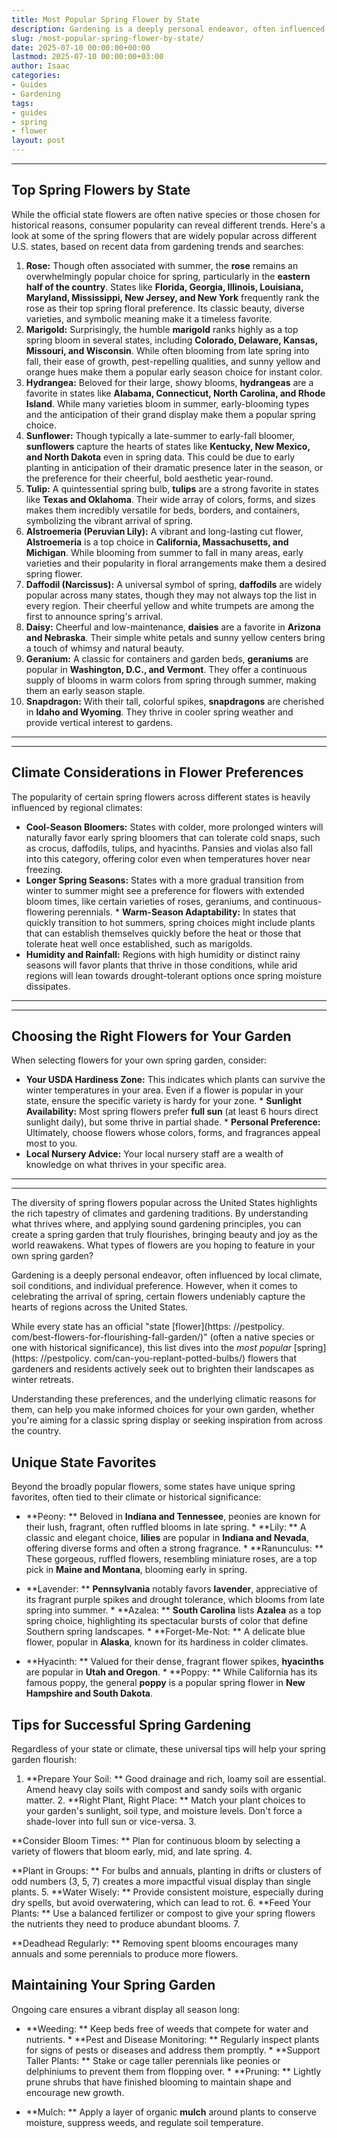 ```yaml
---
title: Most Popular Spring Flower by State
description: Gardening is a deeply personal endeavor, often influenced by local climate, soil conditions, and individual preference. However, when it comes to celebrating...
slug: /most-popular-spring-flower-by-state/
date: 2025-07-10 00:00:00+00:00
lastmod: 2025-07-10 00:00:00+03:00
author: Isaac
categories:
- Guides
- Gardening
tags:
- guides
- spring
- flower
layout: post
---
```

---
## Top Spring Flowers by State
While the official state flowers are often native species or those chosen for historical reasons, consumer popularity can reveal different trends. Here's a look at some of the spring flowers that are widely popular across different U.S. states, based on recent data from gardening trends and searches:
1.  **Rose:** Though often associated with summer, the **rose** remains an overwhelmingly popular choice for spring, particularly in the **eastern half of the country**. States like **Florida, Georgia, Illinois, Louisiana, Maryland, Mississippi, New Jersey, and New York** frequently rank the rose as their top spring floral preference. Its classic beauty, diverse varieties, and symbolic meaning make it a timeless favorite.
2.  **Marigold:** Surprisingly, the humble **marigold** ranks highly as a top spring bloom in several states, including **Colorado, Delaware, Kansas, Missouri, and Wisconsin**. While often blooming from late spring into fall, their ease of growth, pest-repelling qualities, and sunny yellow and orange hues make them a popular early season choice for instant color.
3.  **Hydrangea:** Beloved for their large, showy blooms, **hydrangeas** are a favorite in states like **Alabama, Connecticut, North Carolina, and Rhode Island**. While many varieties bloom in summer, early-blooming types and the anticipation of their grand display make them a popular spring choice.
4.  **Sunflower:** Though typically a late-summer to early-fall bloomer, **sunflowers** capture the hearts of states like **Kentucky, New Mexico, and North Dakota** even in spring data. This could be due to early planting in anticipation of their dramatic presence later in the season, or the preference for their cheerful, bold aesthetic year-round.
5.  **Tulip:** A quintessential spring bulb, **tulips** are a strong favorite in states like **Texas and Oklahoma**. Their wide array of colors, forms, and sizes makes them incredibly versatile for beds, borders, and containers, symbolizing the vibrant arrival of spring.
6.  **Alstroemeria (Peruvian Lily):** A vibrant and long-lasting cut flower, **Alstroemeria** is a top choice in **California, Massachusetts, and Michigan**. While blooming from summer to fall in many areas, early varieties and their popularity in floral arrangements make them a desired spring flower.
7.  **Daffodil (Narcissus):** A universal symbol of spring, **daffodils** are widely popular across many states, though they may not always top the list in every region. Their cheerful yellow and white trumpets are among the first to announce spring's arrival.
8.  **Daisy:** Cheerful and low-maintenance, **daisies** are a favorite in **Arizona and Nebraska**. Their simple white petals and sunny yellow centers bring a touch of whimsy and natural beauty.
9.  **Geranium:** A classic for containers and garden beds, **geraniums** are popular in **Washington, D.C., and Vermont**. They offer a continuous supply of blooms in warm colors from spring through summer, making them an early season staple.
10. **Snapdragon:** With their tall, colorful spikes, **snapdragons** are cherished in **Idaho and Wyoming**. They thrive in cooler spring weather and provide vertical interest to gardens.
---
---
## Climate Considerations in Flower Preferences
The popularity of certain spring flowers across different states is heavily influenced by regional climates:
* **Cool-Season Bloomers:** States with colder, more prolonged winters will naturally favor early spring bloomers that can tolerate cold snaps, such as crocus, daffodils, tulips, and hyacinths. Pansies and violas also fall into this category, offering color even when temperatures hover near freezing.
* **Longer Spring Seasons:** States with a more gradual transition from winter to summer might see a preference for flowers with extended bloom times, like certain varieties of roses, geraniums, and continuous-flowering perennials. * **Warm-Season Adaptability:** In states that quickly transition to hot summers, spring choices might include plants that can establish themselves quickly before the heat or those that tolerate heat well once established, such as marigolds.
* **Humidity and Rainfall:** Regions with high humidity or distinct rainy seasons will favor plants that thrive in those conditions, while arid regions will lean towards drought-tolerant options once spring moisture dissipates.
---
---
## Choosing the Right Flowers for Your Garden
When selecting flowers for your own spring garden, consider:
* **Your USDA Hardiness Zone:** This indicates which plants can survive the winter temperatures in your area. Even if a flower is popular in your state, ensure the specific variety is hardy for your zone. * **Sunlight Availability:** Most spring flowers prefer **full sun** (at least 6 hours direct sunlight daily), but some thrive in partial shade. * **Personal Preference:** Ultimately, choose flowers whose colors, forms, and fragrances appeal most to you.
* **Local Nursery Advice:** Your local nursery staff are a wealth of knowledge on what thrives in your specific area.
---
---
The diversity of spring flowers popular across the United States highlights the rich tapestry of climates and gardening traditions. By understanding what thrives where, and applying sound gardening principles, you can create a spring garden that truly flourishes, bringing beauty and joy as the world reawakens.
What types of flowers are you hoping to feature in your own spring garden?

Gardening is a deeply personal endeavor, often influenced by local climate, soil conditions, and individual preference. However, when it comes to celebrating the arrival of spring, certain flowers undeniably capture the hearts of regions across the United States.

While every state has an official "state [flower](https: //pestpolicy. com/best-flowers-for-flourishing-fall-garden/)" (often a native species or one with historical significance), this list dives into the *most popular* [spring](https: //pestpolicy. com/can-you-replant-potted-bulbs/) flowers that gardeners and residents actively seek out to brighten their landscapes as winter retreats.

Understanding these preferences, and the underlying climatic reasons for them, can help you make informed choices for your own garden, whether you're aiming for a classic spring display or seeking inspiration from across the country.

##  Unique State Favorites

Beyond the broadly popular flowers, some states have unique spring favorites, often tied to their climate or historical significance:

* **Peony: ** Beloved in **Indiana and Tennessee**, peonies are known for their lush, fragrant, often ruffled blooms in late spring. * **Lily: ** A classic and elegant choice, **lilies** are popular in **Indiana and Nevada**, offering diverse forms and often a strong fragrance. * **Ranunculus: ** These gorgeous, ruffled flowers, resembling miniature roses, are a top pick in **Maine and Montana**, blooming early in spring.

* **Lavender: ** **Pennsylvania** notably favors **lavender**, appreciative of its fragrant purple spikes and drought tolerance, which blooms from late spring into summer. * **Azalea: ** **South Carolina** lists **Azalea** as a top spring choice, highlighting its spectacular bursts of color that define Southern spring landscapes. * **Forget-Me-Not: ** A delicate blue flower, popular in **Alaska**, known for its hardiness in colder climates.

* **Hyacinth: ** Valued for their dense, fragrant flower spikes, **hyacinths** are popular in **Utah and Oregon**. * **Poppy: ** While California has its famous poppy, the general **poppy** is a popular spring flower in **New Hampshire and South Dakota**.

##  Tips for Successful Spring Gardening

Regardless of your state or climate, these universal tips will help your spring garden flourish:

1. **Prepare Your Soil: ** Good drainage and rich, loamy soil are essential. Amend heavy clay soils with compost and sandy soils with organic matter. 2. **Right Plant, Right Place: ** Match your plant choices to your garden's sunlight, soil type, and moisture levels. Don't force a shade-lover into full sun or vice-versa. 3.

**Consider Bloom Times: ** Plan for continuous bloom by selecting a variety of flowers that bloom early, mid, and late spring. 4.

**Plant in Groups: ** For bulbs and annuals, planting in drifts or clusters of odd numbers (3, 5, 7) creates a more impactful visual display than single plants. 5. **Water Wisely: ** Provide consistent moisture, especially during dry spells, but avoid overwatering, which can lead to rot. 6. **Feed Your Plants: ** Use a balanced fertilizer or compost to give your spring flowers the nutrients they need to produce abundant blooms. 7.

**Deadhead Regularly: ** Removing spent blooms encourages many annuals and some perennials to produce more flowers.

##  Maintaining Your Spring Garden

Ongoing care ensures a vibrant display all season long:

* **Weeding: ** Keep beds free of weeds that compete for water and nutrients. * **Pest and Disease Monitoring: ** Regularly inspect plants for signs of pests or diseases and address them promptly. * **Support Taller Plants: ** Stake or cage taller perennials like peonies or delphiniums to prevent them from flopping over. * **Pruning: ** Lightly prune shrubs that have finished blooming to maintain shape and encourage new growth.

* **Mulch: ** Apply a layer of organic **mulch** around plants to conserve moisture, suppress weeds, and regulate soil temperature.
